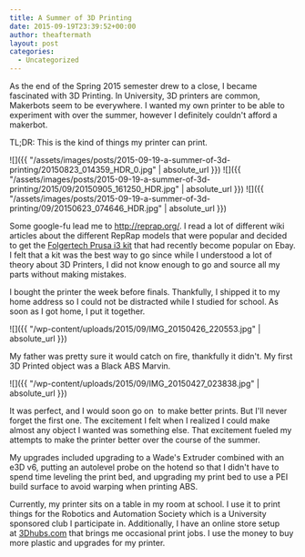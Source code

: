 ```yaml
---
title: A Summer of 3D Printing
date: 2015-09-19T23:39:52+00:00
author: theaftermath
layout: post
categories:
  - Uncategorized
---
```

As the end of the Spring 2015 semester drew to a close, I became fascinated with 3D Printing. In University, 3D printers are common, Makerbots seem to be everywhere. I wanted my own printer to be able to experiment with over the summer, however I definitely couldn't afford a makerbot.

TL;DR: This is the kind of things my printer can print.

![]({{ "/assets/images/posts/2015-09-19-a-summer-of-3d-printing/20150823_014359_HDR_0.jpg" | absolute_url }})
![]({{ "/assets/images/posts/2015-09-19-a-summer-of-3d-printing/2015/09/20150905_161250_HDR.jpg" | absolute_url }})
![]({{ "/assets/images/posts/2015-09-19-a-summer-of-3d-printing/09/20150623_074646_HDR.jpg" | absolute_url }})

Some google-fu lead me to <a href="http://reprap.org/" target="_blank">http://reprap.org/</a>. I read a lot of different wiki articles about the different RepRap models that were popular and decided to get the <a href="http://folgertech.com/collections/3d-printer-full-kits/products/folger-tech-reprap-prusa-i3-clear-frame-full-3d-printer-kit-ramps-gt2" target="_blank">Folgertech Prusa i3 kit</a> that had recently become popular on Ebay. I felt that a kit was the best way to go since while I understood a lot of theory about 3D Printers, I did not know enough to go and source all my parts without making mistakes.

I bought the printer the week before finals. Thankfully, I shipped it to my home address so I could not be distracted while I studied for school. As soon as I got home, I put it together.

![]({{ "/wp-content/uploads/2015/09/IMG_20150426_220553.jpg" | absolute_url }})

My father was pretty sure it would catch on fire, thankfully it didn't. My first 3D Printed object was a Black ABS Marvin.

![]({{ "/wp-content/uploads/2015/09/IMG_20150427_023838.jpg" | absolute_url }})

It was perfect, and I would soon go on  to make better prints. But I'll never forget the first one. The excitement I felt when I realized I could make almost any object I wanted was something else. That excitement fueled my attempts to make the printer better over the course of the summer.

My upgrades included upgrading to a Wade's Extruder combined with an e3D v6, putting an autolevel probe on the hotend so that I didn't have to spend time leveling the print bed, and upgrading my print bed to use a PEI build surface to avoid warping when printing ABS.

Currently, my printer sits on a table in my room at school. I use it to print things for the Robotics and Automation Society which is a University sponsored club I participate in. Additionally, I have an online store setup at <a href="https://www.3dhubs.com/Pittsburgh/hubs/levi" target="_blank">3Dhubs.com</a> that brings me occasional print jobs. I use the money to buy more plastic and upgrades for my printer.